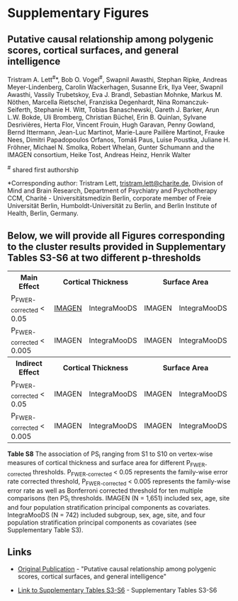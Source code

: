 # Supplementary Figures
## Putative causal relationship among polygenic scores, cortical surfaces, and general intelligence
Tristram A. Lett<sup>#</sup>*, Bob O. Vogel<sup>#</sup>, Swapnil Awasthi, Stephan Ripke, Andreas Meyer-Lindenberg, Carolin Wackerhagen, Susanne Erk, Ilya Veer, Swapnil Awasthi, Vassily Trubetskoy,  Eva J. Brandl, Sebastian Mohnke, Markus M. Nöthen, Marcella Rietschel, Franziska Degenhardt, Nina Romanczuk-Seiferth, Stephanie H. Witt, Tobias Banaschewski, Gareth J. Barker, Arun L.W. Bokde, Uli Bromberg, Christian Büchel, Erin B. Quinlan, Sylvane Desrivières, Herta Flor, Vincent Frouin, Hugh Garavan, Penny Gowland, Bernd Ittermann, Jean-Luc Martinot, Marie-Laure Paillère Martinot, Frauke Nees, Dimitri Papadopoulos Orfanos, Tomáš Paus, Luise Poustka, Juliane H. Fröhner, Michael N. Smolka, Robert Whelan, Gunter Schumann and the IMAGEN consortium, Heike Tost, Andreas Heinz, Henrik Walter

<sup>#</sup> shared first authorship

*Corresponding author: Tristram Lett, tristram.lett@charite.de, Division of Mind and Brain Research, Department of Psychiatry and Psychotherapy CCM, Charité - Universitätsmedizin Berlin, corporate member of Freie Universität Berlin, Humboldt-Universität zu Berlin, and Berlin Institute of Health, Berlin, Germany.

## Below, we will provide all Figures corresponding to the cluster results provided in Supplementary Tables S3-S6 at two different p-thresholds


<center>
<table>
  <tr>
    <th>Main Effect</th>
    <th colspan="2">Cortical Thickness</th>
    <th colspan="2">Surface Area</th>
  </tr>
  <tr>
    <td>P<sub>FWER-corrected</sub> < 0.05 </td>
    <td><a href="http://htmlpreview.github.io/?https://github.com/bobvogel/g-factor-mediation/blob/master/IMAGEN_MAINEFFECT_CT/ALL_tstat_con1_thickness.html">IMAGEN</a></td>
    <td>IntegraMooDS</td>
    <td>IMAGEN</td>
    <td>IntegraMooDS</td>
  </tr>
  <tr>
    <td>P<sub>FWER-corrected</sub> < 0.005</td>
    <td>IMAGEN</td>
    <td>IntegraMooDS</td>
    <td>IMAGEN</td>
    <td>IntegraMooDS</td>
  </tr>
  <tr>
    <th>Indirect Effect</th>
    <th colspan="2">Cortical Thickness</th>
    <th colspan="2">Surface Area</th>
  </tr>
  <tr>
    <td>P<sub>FWER-corrected</sub> < 0.05</td>
    <td>IMAGEN</td>
    <td>IntegraMooDS</td>
    <td>IMAGEN</td>
    <td>IntegraMooDS</td>
  </tr>
  <tr>
    <td>P<sub>FWER-corrected</sub> < 0.005</td>
    <td>IMAGEN</td>
    <td>IntegraMooDS</td>
    <td>IMAGEN</td>
    <td>IntegraMooDS</td>
  </tr>
</table>
</center>

**Table S8** The association of PS<sub>i</sub> ranging from S1 to S10 on vertex-wise measures of cortical thickness and surface area for different  P<sub>FWER-corrected</sub> thresholds. P<sub>FWER-corrected</sub> < 0.05 represents the family-wise error rate corrected threshold, P<sub>FWER-corrected</sub> < 0.005 represents the family-wise error rate as well as Bonferroni corrected threshold for ten multiple comparisons (ten PS<sub>i</sub> thresholds. IMAGEN (N = 1,651) included sex, age, site and four population stratification principal components as covariates. IntegraMooDS (N = 742) included subgroup, sex, age, site, and four population stratification principal components as covariates (see Supplementary Table S3).

## Links

* [Original Publication](http://www.google.com) - "Putative causal relationship among polygenic scores, cortical surfaces, and general intelligence" 

* [Link to Supplementary Tables S3-S6](http://www.google.com) - Supplementary Tables S3-S6

